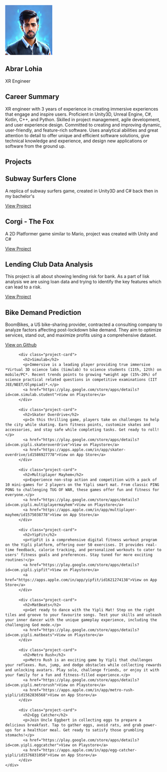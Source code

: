 <section class="header">
  <div class="container">
    <div class="left-column">
      <img src="img/myprofilepic.jpeg" alt="Your Name" width="30%" height="30%" class="profile-picture">
      <h1>Abrar Lohia</h1>
      <p>XR Engineer</p>
    </div>
    <div class="right-column">
      <h2>Career Summary</h2>
      <p>XR engineer with 3 years of experience in creating immersive experiences that engage and inspire users. Proficient in Unity3D, Unreal Engine, C#, Kotlin, C++, and Python. Skilled in project management, agile development, and user experience design. Committed to creating and improving dynamic, user-friendly, and feature-rich software. Uses analytical abilities and great attention to detail to offer unique and efficient software solutions, give technical knowledge and experience, and design new applications or software from the ground up.</p>
    </div>
  </div>
</section>

<section class="projects">
  <div class="container">
    <h2>Projects</h2>
    <div class="project-grid">
      <div class="project-card">
        <h2>Subway Surfers Clone</h2>
        <p>A replica of subway surfers game, created in Unity3D and C# back then in my bachelor's</p>
        <a href="https://github.com/abrar-khan-368/runner-game" class="button">View Project</a>
      </div>
      <div class="project-card">
        <h2>Corgi - The Fox</h2>
        <p>A 2D Platformer game similar to Mario, project was created with Unity and C#</p>
        <a href="https://github.com/abrar-khan-368/Corgi-The-Fox" class="button">View Project</a>
      </div>
      <div class="project-card">
        <h2>Lending Club Data Analysis</h2>
        <p>This project is all about showing lending risk for bank. As a part of lisk analysis we are using loan data and trying to identify the key features which can lead to a risk.</p>
        <a href="https://github.com/abrar-khan-368/lending-club-case-study" class="button">View Project</a>
      </div>
      <div class="project-card">
            <h2>Bike Demand Prediction</h2>
            <p>BoomBikes, a US bike-sharing provider, contracted a consulting company to analyze factors affecting post-lockdown bike demand. They aim to optimize services, stand out, and maximize profits using a comprehensive dataset.</p>
            <a href="https://github.com/abrar-khan-368/bike-sharing-prediction">View on Github</a>
          </div>

          <div class="project-card">
            <h2>Simulab</h2>
            <p>Immersive is a leading player providing true immersive *Virtual 3D science labs (Simulab) to science students (11th, 12th) on mobile/PC*. Recent trends points to growing *weight age (15%-20%) of science practical related questions in competitive examinations (IIT JEE/NEET/Olympiad)*.</p>
            <a href="https://play.google.com/store/apps/details?id=com.simulab.student">View on Playstore</a>
          </div>

          <div class="project-card">
            <h2>Skater Overdrive</h2>
            <p>In this thrilling game, players take on challenges to help the city while skating. Earn fitness points, customize skates and accessories, and stay safe while completing tasks. Get ready to roll!</p>
            <a href="https://play.google.com/store/apps/details?id=com.yipli.skateroverdrive">View on Playstore</a>
            <a href="https://apps.apple.com/in/app/skater-overdrive/id1586927778">View on App Store</a>
          </div>

          <div class="project-card">
            <h2>Multiplayer Mayhem</h2>
            <p>Experience non-stop action and competition with a pack of 10 mini-games for 2 players on the Yipli smart mat. From classic PING PONG to challenging TUG OF WAR, these games offer fun and fitness for everyone.</p>
            <a href="https://play.google.com/store/apps/details?id=com.yipli.multiplayermayhem">View on Playstore</a>
            <a href="https://apps.apple.com/in/app/multiplayer-mayhem/id1575038778">View on App Store</a>
          </div>

          <div class="project-card">
            <h2>YipFit</h2>
            <p>YipFit is a comprehensive digital fitness workout program on the Yipli platform, offering over 50 exercises. It provides real-time feedback, calorie tracking, and personalized workouts to cater to users' fitness goals and preferences. Stay tuned for more exciting routines!</p>
            <a href="https://play.google.com/store/apps/details?id=com.yipli.yipfit">View on Playstore</a>
            <a href="https://apps.apple.com/in/app/yipfit/id1621274138">View on App Store</a>
          </div>

          <div class="project-card">
            <h2>MatBeats</h2>
            <p>Get ready to dance with the Yipli Mat! Step on the right tiles and groove to your favourite songs. Test your skills and unleash your inner dancer with the unique gameplay experience, including the challenging God mode.</p>
            <a href="https://play.google.com/store/apps/details?id=com.yipli.matbeats">View on Playstore</a>
          </div>

          <div class="project-card">
            <h2>Metro Rush</h2>
            <p>Metro Rush is an exciting game by Yipli that challenges your reflexes. Run, jump, and dodge obstacles while collecting rewards and unlocking avatars. Play solo, challenge friends, or enjoy it with your family for a fun and fitness-filled experience.</p>
            <a href="https://play.google.com/store/apps/details?id=com.yipli.metrorush">View on Playstore</a>
            <a href="https://apps.apple.com/in/app/metro-rush-yipli/id1562836568">View on App Store</a>
          </div>

          <div class="project-card">
            <h2>Egg Catcher</h2>
            <p>Join Uncle Eggbert in collecting eggs to prepare a delicious breakfast. Tap to gather eggs, avoid rats, and grab power-ups for a healthier meal. Get ready to satisfy those grumbling stomachs!</p>
            <a href="https://play.google.com/store/apps/details?id=com.yipli.eggcatcher">View on Playstore</a>
            <a href="https://apps.apple.com/in/app/egg-catcher-yipli/id1576831050">View on App Store</a>
          </div>
    </div>
  </div>
</section>
